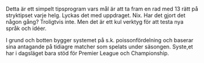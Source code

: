 Detta är ett simpelt tipsprogram vars mål är att ta fram en rad med 13 rätt på stryktipset varje helg. Lyckas det med uppdraget. Nix. Har det gjort det någon gång? Troligtvis inte. 
Men det är ett kul verktyg för att testa nya språk och idéer. 

I grund och botten bygger systemet på s.k. poissonfördelning och baserar sina antagande på tidiagre matcher som spelats under säsongen. Syste,et har i dagsläget bara stöd för Premier League och Championship.
